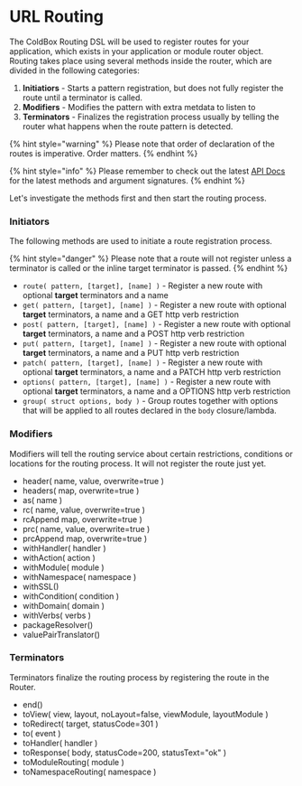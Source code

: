 # URL Routing

The ColdBox Routing DSL will be used to register routes for your application, which exists in your application or module router object.  Routing takes place using several methods inside the router, which are divided in the following categories:

1. **Initiatiors** - Starts a pattern registration, but does not fully register the route until a terminator is called.
2. **Modifiers** - Modifies the pattern with extra metdata to listen to
3. **Terminators** - Finalizes the registration process usually by telling the router what happens when the route pattern is detected.

{% hint style="warning" %}
Please note that order of declaration of the routes is imperative.  Order matters.
{% endhint %}

{% hint style="info" %}
Please remember to check out the latest [API Docs](http://apidocs.ortussolutions.com/coldbox/current) for the latest methods and argument signatures.
{% endhint %}

Let's investigate the methods first and then start the routing process.

### Initiators

The following methods are used to initiate a route registration process. 

{% hint style="danger" %}
Please note that a route will not register unless a terminator is called or the inline target terminator is passed.
{% endhint %}

* `route( pattern, [target], [name] )` - Register a new route with optional **target** terminators and a name
* `get( pattern, [target], [name] )` - Register a new route with optional **target** terminators, a name and a GET http verb restriction
* `post( pattern, [target], [name] )` - Register a new route with optional **target** terminators, a name and a POST http verb restriction
* `put( pattern, [target], [name] )` - Register a new route with optional **target** terminators, a name and a PUT http verb restriction
* `patch( pattern, [target], [name] )` - Register a new route with optional **target** terminators, a name and a PATCH http verb restriction
* `options( pattern, [target], [name] )` - Register a new route with optional **target** terminators, a name and a OPTIONS http verb restriction
* `group( struct options, body )` - Group routes together with options that will be applied to all routes declared in the `body` closure/lambda.

### Modifiers

Modifiers will tell the routing service about certain restrictions, conditions or locations for the routing process.  It will not register the route just yet.

* header\( name, value, overwrite=true \)
* headers\( map, overwrite=true \)
* as\( name \)
* rc\( name, value, overwrite=true \)
* rcAppend map, overwrite=true \)
* prc\( name, value, overwrite=true \)
* prcAppend map, overwrite=true \)
* withHandler\( handler \)
* withAction\( action \)
* withModule\( module \)
* withNamespace\( namespace \)
* withSSL\(\)
* withCondition\( condition \)
* withDomain\( domain \)
* withVerbs\( verbs \)
* packageResolver\(\)
* valuePairTranslator\(\)

### Terminators

Terminators finalize the routing process by registering the route in the Router.

* end\(\)
* toView\( view, layout, noLayout=false, viewModule, layoutModule \)
* toRedirect\( target, statusCode=301 \)
* to\( event \)
* toHandler\( handler \)
* toResponse\( body, statusCode=200, statusText="ok" \)
* toModuleRouting\( module \)
* toNamespaceRouting\( namespace \)



